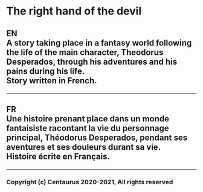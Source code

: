 # The right hand of the devil

## EN <br> A story taking place in a fantasy world following the life of the main character, Theodorus Desperados, through his adventures and his pains during his life. <br> Story written in French. <hr>

## FR <br> Une histoire prenant place dans un monde fantaisiste racontant la vie du personnage principal, Théodorus Desperados, pendant ses aventures et ses douleurs durant sa vie. <br> Histoire écrite en Français. <hr>

### Copyright (c) Centaurus 2020-2021, All rights reserved
